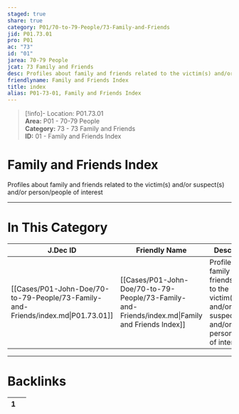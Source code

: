 ```yaml
---  
staged: true  
share: true  
category: P01/70-to-79-People/73-Family-and-Friends  
jid: P01.73.01  
pro: P01  
ac: "73"  
id: "01"  
jarea: 70-79 People  
jcat: 73 Family and Friends  
desc: Profiles about family and friends related to the victim(s) and/or suspect(s) and/or person/people of interest.  
friendlyname: Family and Friends Index  
title: index  
alias: P01-73-01, Family and Friends Index  
---  
```

  
>[!info]- Location: P01.73.01  
>**Area:** P01 - 70-79 People  
>**Category:** 73 - 73 Family and Friends  
>**ID:** 01 - Family and Friends Index  
  
# Family and Friends Index  
  
Profiles about family and friends related to the victim(s) and/or suspect(s) and/or person/people of interest  
   
  
  
---  
# In This Category  
  
| J.Dec ID                                                                         | Friendly Name                                                                                   | Description                                                                                                    |  
| -------------------------------------------------------------------------------- | ----------------------------------------------------------------------------------------------- | -------------------------------------------------------------------------------------------------------------- |  
| [[Cases/P01-John-Doe/70-to-79-People/73-Family-and-Friends/index.md\|P01.73.01]] | [[Cases/P01-John-Doe/70-to-79-People/73-Family-and-Friends/index.md\|Family and Friends Index]] | Profiles about family and friends related to the victim(s) and/or suspect(s) and/or person/people of interest. |  
  
  
---  
# Backlinks  
<div><table class="dataview table-view-table"><thead class="table-view-thead"><tr class="table-view-tr-header"><th class="table-view-th"><span></span><span class="dataview small-text">1</span></th><th class="table-view-th"><span></span></th></tr></thead><tbody class="table-view-tbody"></tbody></table></div>